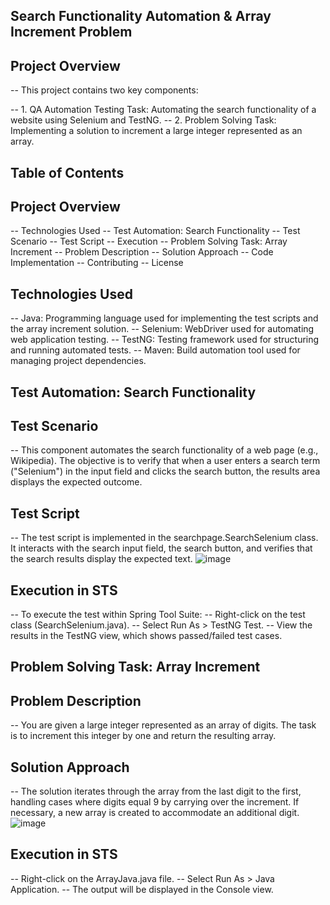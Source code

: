 ## Search Functionality Automation & Array Increment Problem
## Project Overview
-- This project contains two key components:

-- 1. QA Automation Testing Task: Automating the search functionality of a website using Selenium and TestNG.
-- 2. Problem Solving Task: Implementing a solution to increment a large integer represented as an array.
## Table of Contents

## Project Overview
-- Technologies Used
-- Test Automation: Search Functionality
-- Test Scenario
-- Test Script
-- Execution
-- Problem Solving Task: Array Increment
-- Problem Description
-- Solution Approach
-- Code Implementation
-- Contributing
-- License

## Technologies Used
-- Java: Programming language used for implementing the test scripts and the array increment solution.
-- Selenium: WebDriver used for automating web application testing.
-- TestNG: Testing framework used for structuring and running automated tests.
-- Maven: Build automation tool used for managing project dependencies.

## Test Automation: Search Functionality
## Test Scenario
-- This component automates the search functionality of a web page (e.g., Wikipedia). The objective is to verify that when a user enters a search term ("Selenium") in the input field and clicks the search button, the results area displays the expected outcome.

## Test Script
-- The test script is implemented in the searchpage.SearchSelenium class. It interacts with the search input field, the search button, and verifies that the search results display the expected text.
![image](https://github.com/user-attachments/assets/20051329-792a-46b4-97f2-47424f22994b)

## Execution in STS
-- To execute the test within Spring Tool Suite:
-- Right-click on the test class (SearchSelenium.java).
-- Select Run As > TestNG Test.
-- View the results in the TestNG view, which shows passed/failed test cases.

## Problem Solving Task: Array Increment
## Problem Description
-- You are given a large integer represented as an array of digits. The task is to increment this integer by one and return the resulting array.

## Solution Approach
-- The solution iterates through the array from the last digit to the first, handling cases where digits equal 9 by carrying over the increment. If necessary, a new array is created to accommodate an additional digit.
![image](https://github.com/user-attachments/assets/6631dbad-0403-41c6-a978-d688427c7980)

## Execution in STS
-- Right-click on the ArrayJava.java file.
-- Select Run As > Java Application.
-- The output will be displayed in the Console view.





